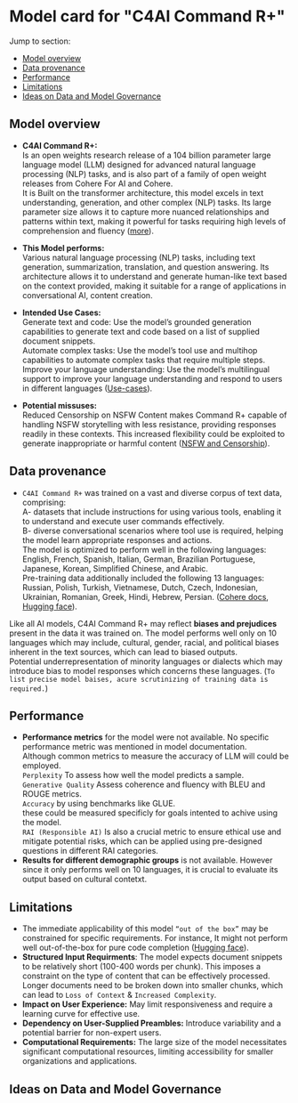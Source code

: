 # Model card for "C4AI Command R+"

Jump to section:

- [Model overview](#model-overview)
- [Data provenance](#data-provenance)
- [Performance](#performance)
- [Limitations](#limitations)
- [Ideas on Data and Model Governance](#ideas-on-data-and-model-governance)

## Model overview
- **C4AI Command R+:**<br> Is an open weights research release of a 104 billion parameter large language model (LLM) designed for advanced natural language processing (NLP) tasks, and is also part of a family of open weight releases from Cohere For AI and Cohere.<br>It is Built on the transformer architecture, this model excels in text understanding, generation, and other complex (NLP) tasks. Its large parameter size allows it to capture more nuanced relationships and patterns within text, making it powerful for tasks requiring high levels of comprehension and fluency ([more](https://huggingface.co/CohereForAI/c4ai-command-r-plus-4bit)).

- **This Model performs:**<br>Various natural language processing (NLP) tasks, including text generation, summarization, translation, and question answering. Its architecture allows it to understand and generate human-like text based on the context provided, making it suitable for a range of applications in conversational AI, content creation.

- **Intended Use Cases:**<br>Generate text and code: Use the model’s grounded generation capabilities to generate text and code based on a list of supplied document snippets.<br>Automate complex tasks: Use the model’s tool use and multihop capabilities to automate complex tasks that require multiple steps.<br>Improve your language understanding: Use the model’s multilingual support to improve your language understanding and respond to users in different languages ([Use-cases](https://dataloop.ai/library/model/cohereforai_c4ai-command-r-plus-4bit/)).

- **Potential missuses:**<br>Reduced Censorship on NSFW Content makes Command R+ capable of handling NSFW storytelling with less resistance, providing responses readily in these contexts. This increased flexibility could be exploited to generate inappropriate or harmful content ([NSFW and Censorship](https://llm.extractum.io/static/blog/?id=command-r-plus-discussions)).

## Data provenance
- `C4AI Command R+` was trained on a vast and diverse corpus of text data, comprising:<br>A- datasets that include instructions for using various tools, enabling it to understand and execute user commands effectively.<br> B- diverse conversational scenarios where tool use is required, helping the model learn appropriate responses and actions.<br>The model is optimized to perform well in the following languages: English, French, Spanish, Italian, German, Brazilian Portuguese, Japanese, Korean, Simplified Chinese, and Arabic.<br>Pre-training data additionally included the following 13 languages: Russian, Polish, Turkish, Vietnamese, Dutch, Czech, Indonesian, Ukrainian, Romanian, Greek, Hindi, Hebrew, Persian. ([Cohere docs](https://docs.cohere.com/docs/command-r-plus), [Hugging face](https://huggingface.co/CohereForAI/c4ai-command-r-plus-4bit)).

Like all AI models, C4AI Command R+ may reflect **biases and prejudices** present in the data it was trained on. The model performs well only on 10 languages which may include, cultural, gender, racial, and political biases inherent in the text sources, which can lead to biased outputs.<br>Potential underrepresentation of minority languages or dialects which may introduce bias to model responses which concerns these languages. (`To list precise model baises, acure scrutinizing of training data is required.`)

## Performance
- **Performance metrics** for the model were not available. No specific performance metric was mentioned in model documentation.<br>Although common metrics to measure the accuracy of LLM will could be employed.<br>`Perplexity` To assess how well the model predicts a sample.<br>`Generative Quality` Assess coherence and fluency with BLEU and ROUGE metrics.<br>`Accuracy` by using benchmarks like GLUE.<br> these could be measured specificly for goals intented to achive using the model.<br>`RAI (Responsible AI)` Is also a crucial metric to ensure ethical use and mitigate potential risks, which can be applied using pre-designed questions in different RAI categories.
- **Results for different demographic groups** is not available. However since it only performs well on 10 languages, it is crucial to evaluate its output based on cultural contetxt.

## Limitations
- The immediate applicability of this model `“out of the box”` may be constrained for specific requirements. For instance, It might not perform well out-of-the-box for pure code completion ([Hugging face](https://huggingface.co/CohereForAI/c4ai-command-r-plus-4bit)).
- **Structured Input Requirments**: The model expects document snippets to be relatively short (100-400 words per chunk). This imposes a constraint on the type of content that can be effectively processed. Longer documents need to be broken down into smaller chunks, which can lead to `Loss of Context` & `Increased Complexity`.
- **Impact on User Experience:** May limit responsiveness and require a learning curve for effective use.
- **Dependency on User-Supplied Preambles:** Introduce variability and a potential barrier for non-expert users.
- **Computational Requirements:** The large size of the model necessitates significant computational resources, limiting accessibility for smaller organizations and applications.

## Ideas on Data and Model Governance

